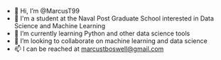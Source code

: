 - 👋 Hi, I’m @MarcusT99
- 👀 I'm a student at the Naval Post Graduate School interested in Data Science and Machine Learning
- 🌱 I’m currently learning Python and other data science tools
- 💞️ I’m looking to collaborate on machine learning and data science 
- 📫 I can be reached at marcustboswell@gmail.com

<!---
MarcusT99/MarcusT99 is a ✨ special ✨ repository because its `README.md` (this file) appears on your GitHub profile.
You can click the Preview link to take a look at your changes.
--->
